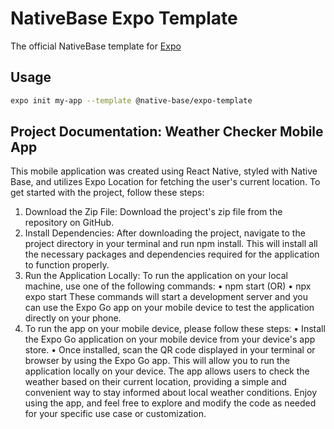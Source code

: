 # NativeBase Expo Template

The official NativeBase template for [Expo](https://docs.expo.io/)

## Usage

```sh
expo init my-app --template @native-base/expo-template
```
## Project Documentation: Weather Checker Mobile App
This mobile application was created using React Native, styled with Native Base, and utilizes Expo Location for fetching the user's current location. To get started with the project, follow these steps:
1.	Download the Zip File: Download the project's zip file from the repository on GitHub.
2.	Install Dependencies: After downloading the project, navigate to the project directory in your terminal and run npm install. This will install all the necessary packages and dependencies required for the application to function properly.
3.	Run the Application Locally: To run the application on your local machine, use one of the following commands:
•	npm start (OR)
•	npx expo start
These commands will start a development server and you can use the Expo Go app on your mobile device to test the application directly on your phone.
4.	To run the app on your mobile device, please follow these steps:
•	Install the Expo Go application on your mobile device from your device's app store.
•	Once installed, scan the QR code displayed in your terminal or browser by using the Expo Go app. This will allow you to run the application locally on your device.
The app allows users to check the weather based on their current location, providing a simple and convenient way to stay informed about local weather conditions. Enjoy using the app, and feel free to explore and modify the code as needed for your specific use case or customization.


